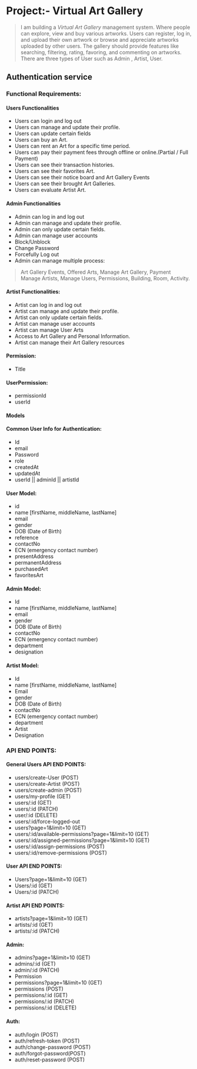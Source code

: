 # Project:- Virtual Art Gallery

> I am building a <i>Virtual Art Gallery</i> management system. Where people can explore, view and buy various artworks. Users can register, log in, and upload their own artwork or browse and appreciate artworks uploaded by other users. The gallery should provide features like searching, filtering, rating, favoring, and commenting on artworks. There are three types of User such as Admin , Artist, User.

## Authentication service

### Functional Requirements:
#### Users Functionalities
- Users can login and log out
- Users can manage and update their profile.
- Users can update certain fields
- Users can buy an Art.
- Users can rent an Art for a specific time period.
- Users can pay their payment fees through offline or online.(Partial / Full Payment)
- Users can see their transaction histories.
- Users can see their favorites Art.
- Users can see their notice board and Art Gallery Events
- Users can see their brought Art Galleries.
- Users can evaluate Artist Art.

#### Admin Functionalities
- Admin can log in and log out
- Admin can manage and update their profile.
- Admin can only update certain fields.
- Admin can manage user accounts
- Block/Unblock
- Change Password
- Forcefully Log out
- Admin can manage multiple process:
> Art Gallery Events,
> Offered Arts,
> Manage Art Gallery,
> Payment
> Manage Artists,
> Manage Users,
> Permissions,
> Building,
> Room,
> Activity.

#### Artist Functionalities:
- Artist can log in and log out
- Artist can manage and update their profile.
- Artist can only update certain fields.
- Artist can manage user accounts
- Artist can manage User Arts
- Access to Art Gallery and Personal Information.
- Artist can manage their Art Gallery resources

#### Permission:
- Title

#### UserPermission:
- permissionId
- userId

#### Models

#### Common User Info for Authentication:
- Id
- email
- Password
- role
- createdAt
- updatedAt
- userId || adminId || artistId

#### User Model:
- id
- name [firstName, middleName, lastName]
- email
- gender
- DOB (Date of Birth)
- reference
- contactNo
- ECN (emergency contact number)
- presentAddress
- permanentAddress
- purchasedArt
- favoritesArt

#### Admin Model:
- Id
- name [firstName, middleName, lastName]
- email
- gender
- DOB (Date of Birth)
- contactNo
- ECN (emergency contact number)
- department
- designation

#### Artist Model:
- Id
- name [firstName, middleName, lastName]
- Email
- gender
- DOB (Date of Birth)
- contactNo
- ECN (emergency contact number)
- department
- Artist
- Designation

### API END POINTS:
#### General Users API END POINTS:
- users/create-User (POST)
- users/create-Artist (POST)
- users/create-admin (POST)
- users/my-profile (GET)
- users/:id (GET)
- users/:id (PATCH)
- user/:id (DELETE)
- users/:id/force-logged-out
- users?page=1&limit=10 (GET)
- users/:id/available-permissions?page=1&limit=10 (GET)
- users/:id/assigned-permissions?page=1&limit=10 (GET)
- users/:id/assign-permissions (POST)
- users/:id/remove-permissions (POST)

#### User API END POINTS:
- Users?page=1&limit=10 (GET)
- Users/:id  (GET)
- Users/:id    (PATCH)

#### Artist API END POINTS:
- artists?page=1&limit=10 (GET)
- artists/:id  (GET)
- artists/:id    (PATCH)

#### Admin:
- admins?page=1&limit=10 (GET)
- admins/:id  (GET)
- admin/:id    (PATCH)
- Permission
- permissions?page=1&limit=10 (GET)
- permissions (POST)
- permissions/:id (GET)
- permissions/:id (PATCH)
- permissions/:id (DELETE)

#### Auth:
- auth/login (POST)
- auth/refresh-token (POST)
- auth/change-password (POST)
- auth/forgot-password(POST)
- auth/reset-password (POST)